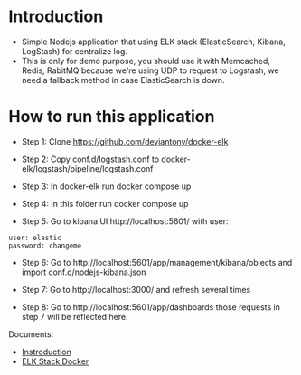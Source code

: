 # Introduction
- Simple Nodejs application that using ELK stack (ElasticSearch, Kibana, LogStash) for centralize log.
- This is only for demo purpose, you should use it with Memcached, Redis, RabitMQ because we're using UDP to request to Logstash, we need a fallback method in case ElasticSearch is down.

# How to run this application

- Step 1: Clone https://github.com/deviantony/docker-elk

- Step 2: Copy conf.d/logstash.conf to docker-elk/logstash/pipeline/logstash.conf

- Step 3: In docker-elk run docker compose up

- Step 4: In this folder run docker compose up

- Step 5: Go to kibana UI http://localhost:5601/ with user:

``` 
user: elastic
password: changeme
```

- Step 6: Go to http://localhost:5601/app/management/kibana/objects and import conf.d/nodejs-kibana.json

- Step 7: Go to http://localhost:3000/ and refresh several times

- Step 8: Go to http://localhost:5601/app/dashboards those requests in step 7 will be reflected here.

Documents:
- [Instroduction](https://ibm-cloud-architecture.github.io/b2m-nodejs/logging/)
- [ELK Stack Docker](https://github.com/deviantony/docker-elk)
